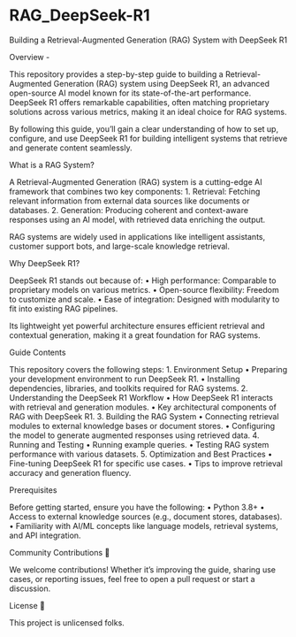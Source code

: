 # RAG_DeepSeek-R1
Building a Retrieval-Augmented Generation (RAG) System with DeepSeek R1

Overview -

This repository provides a step-by-step guide to building a Retrieval-Augmented Generation (RAG) system using DeepSeek R1, an advanced open-source AI model known for its state-of-the-art performance. DeepSeek R1 offers remarkable capabilities, often matching proprietary solutions across various metrics, making it an ideal choice for RAG systems.

By following this guide, you’ll gain a clear understanding of how to set up, configure, and use DeepSeek R1 for building intelligent systems that retrieve and generate content seamlessly.


What is a RAG System? 

A Retrieval-Augmented Generation (RAG) system is a cutting-edge AI framework that combines two key components:
	1.	Retrieval: Fetching relevant information from external data sources like documents or databases.
	2.	Generation: Producing coherent and context-aware responses using an AI model, with retrieved data enriching the output.

RAG systems are widely used in applications like intelligent assistants, customer support bots, and large-scale knowledge retrieval.


Why DeepSeek R1? 

DeepSeek R1 stands out because of:
	•	High performance: Comparable to proprietary models on various metrics.
	•	Open-source flexibility: Freedom to customize and scale.
	•	Ease of integration: Designed with modularity to fit into existing RAG pipelines.

Its lightweight yet powerful architecture ensures efficient retrieval and contextual generation, making it a great foundation for RAG systems.


Guide Contents 

This repository covers the following steps:
	1.	Environment Setup
	•	Preparing your development environment to run DeepSeek R1.
	•	Installing dependencies, libraries, and toolkits required for RAG systems.
	2.	Understanding the DeepSeek R1 Workflow
	•	How DeepSeek R1 interacts with retrieval and generation modules.
	•	Key architectural components of RAG with DeepSeek R1.
	3.	Building the RAG System
	•	Connecting retrieval modules to external knowledge bases or document stores.
	•	Configuring the model to generate augmented responses using retrieved data.
	4.	Running and Testing
	•	Running example queries.
	•	Testing RAG system performance with various datasets.
	5.	Optimization and Best Practices
	•	Fine-tuning DeepSeek R1 for specific use cases.
	•	Tips to improve retrieval accuracy and generation fluency.

Prerequisites 

Before getting started, ensure you have the following:
	•	Python 3.8+
	•	Access to external knowledge sources (e.g., document stores, databases).
	•	Familiarity with AI/ML concepts like language models, retrieval systems, and API integration.



Community Contributions 💬

We welcome contributions! Whether it’s improving the guide, sharing use cases, or reporting issues, feel free to open a pull request or start a discussion.


License 📝

This project is unlicensed folks.
